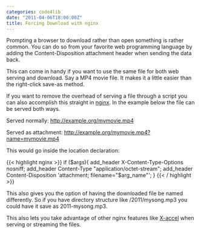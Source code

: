 ```yaml
---
categories: code4lib
date: "2011-04-06T18:00:00Z"
title: Forcing Download with nginx
---
```


Prompting a browser to download rather than open something is rather common. You can do so from your favorite web programming language by adding the Content-Disposition attachment header when sending the data back.

This can come in handy if you want to use the same file for both web serving and download. Say a MP4 movie file. It makes it a little easier than the right-click save-as method.

If you want to remove the overhead of serving a file through a script you can also accomplish this straight in [nginx](http://wiki.nginx.org/). In the example below the file can be served both ways.

Served normally: http://example.org/mymovie.mp4

Served as attachment: http://example.org/mymovie.mp4?name=mymovie.mp4

This would go inside the location declaration:

{{< highlight nginx >}}
  if ($args){
    add_header X-Content-Type-Options nosniff;
    add_header Content-Type "application/octet-stream";
    add_header Content-Disposition 'attachment; filename="$arg_name"';
  }
{{< / highlight >}}

This also gives you the option of having the downloaded file be named differently. So if you have directory structure like /2011/mysong.mp3 you could have it save as 2011-mysong.mp3.

This also lets you take advantage of other nginx features like [X-accel](http://wiki.nginx.org/X-accel) when serving or streaming the files.